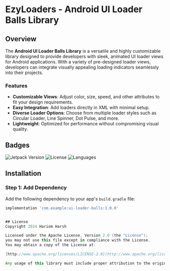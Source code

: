 # EzyLoaders - Android UI Loader Balls Library

## Overview

The **Android UI Loader Balls Library** is a versatile and highly customizable library designed to provide developers with sleek, animated UI loader views for Android applications. With a variety of pre-designed loader views, developers can integrate visually appealing loading indicators seamlessly into their projects.

### Features

- **Customizable Views**: Adjust color, size, speed, and other attributes to fit your design requirements.
- **Easy Integration**: Add loaders directly in XML with minimal setup.
- **Diverse Loader Options**: Choose from multiple loader styles such as Circular Loader, Line Spinner, Dot Pulse, and more.
- **Lightweight**: Optimized for performance without compromising visual quality.

## Badges

![Jetpack Version](https://img.shields.io/badge/Jetpack-1.0.2-brightgreen) ![License](https://img.shields.io/badge/License-Apache%202.0-blue) ![Languages](https://img.shields.io/github/languages/top/yourusername/ui-loader-balls)

## Installation

### Step 1: Add Dependency

Add the following dependency to your app's `build.gradle` file:

```gradle
implementation 'com.example:ui-loader-balls:1.0.0'


## License
Copyright 2024 Hariom Harsh

Licensed under the Apache License, Version 2.0 (the "License");
you may not use this file except in compliance with the License.
You may obtain a copy of the License at:

[http://www.apache.org/licenses/LICENSE-2.0](http://www.apache.org/licenses/LICENSE-2.0)

Any usage of this library must include proper attribution to the original author.
